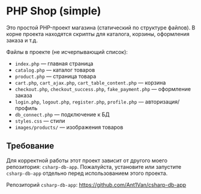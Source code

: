 # PHP Shop (simple)

Это простой PHP-проект магазина (статический по структуре файлов). В корне проекта находятся скрипты для каталога, корзины, оформления заказа и т.д.

Файлы в проекте (не исчерпывающий список):

- `index.php` — главная страница
- `catalog.php` — каталог товаров
- `product.php` — страница товара
- `cart.php`, `cart_ajax.php`, `cart_table_content.php` — корзина
- `checkout.php`, `checkout_success.php`, `fake_payment.php` — оформление заказа
- `login.php`, `logout.php`, `register.php`, `profile.php` — авторизация/профиль
- `db_connect.php` — подключение к БД
- `styles.css` — стили
- `images/products/` — изображения товаров

Требование
---------

Для корректной работы этот проект зависит от другого моего репозитория: `csharp-db-app`.
Пожалуйста, установите или запустите `csharp-db-app` отдельно перед использованием этого проекта.

Репозиторий `csharp-db-app`: https://github.com/Ant1Van/csharp-db-app
